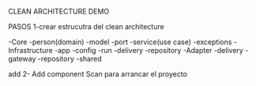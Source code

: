 CLEAN ARCHITECTURE DEMO

PASOS
1-crear estrucutra del clean architecture

-Core
    -person(domain)
        -model
        -port
        -service(use case)
    -exceptions
-Infrastructure
    -app
        -config
        -run
    -delivery
    -repository
-Adapter
    -delivery
    -gateway
    -repository
    -shared

add 
2- Add component Scan para arrancar el proyecto
